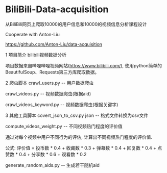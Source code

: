 # BiliBili-Data-acquisition
从BiliBili网页上爬取10000的用户信息和10000的视频信息分析课程设计

Cooperate with Anton-Liu 

https://github.com/Anton-Liu/data-acquisition

1 项目简介
bilibili视频数据分析

项目数据来自哔哩哔哩视频网站(https://www.bilibili.com/), 使用python简单的BeautifulSoup、Requests第三方库爬取数据。

2 爬虫脚本
crawl_users.py -- 用户数据爬虫

crawl_videos.py -- 视频数据爬虫(根据aid)

crawl_videos_keyword.py -- 视频数据爬虫(根据关键字)

3 其他工具脚本
covert_json_to_csv.py json -- 格式文件转换为csv文件

compute_videos_weight.py -- 不同视频热门程度的评价值

通过对每个视频中用户不同行为的评估, 计算出不同视频热门程度的评价值.

公式: 评价值 = 投币数 * 0.4 + 收藏数 * 0.3 + 弹幕数 * 0.4 + 回复数 * 0.4 + 点赞数 * 0.4 + 分享数 * 0.6 + 观看数 * 0.2

generate_random_aids.py -- 生成若干随机aid
